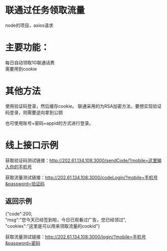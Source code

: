 # 联通过任务领取流量  
node的项目，axios请求  

# 主要功能：  
每日自动领取1G联通话费  
需要用到cookie

# 其他方法  
使用验证码登录，然后缓存cookie。
联通采用的为RSA加密方法，要想实现验证码登录，则需要逆向拿到公钥  
  
也可使用账号+密码+appid的方式进行登录。  

# 线上接口示例  

获取验证码测试链接：http://202.61.134.108:3000/sendCode/?mobile=这里输入你的手机号  
  
获取流量测试链接：http://202.61.134.108:3000/codeLogin/?mobile=手机号&password=验证码  
## 返回示例  
{"code":200,  
"msg":"您今天已经签到啦，今日已观看过广告，您已经领过",  
"cookies":"这里是可以用来领取流量的cookid"}  
  
获取流量测试链接：http://202.61.134.108:3000/login/?mobile=手机号&password=密码
